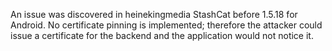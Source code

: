 An issue was discovered in heinekingmedia StashCat before 1.5.18 for Android. No certificate pinning is implemented; therefore the attacker could issue a certificate for the backend and the application would not notice it.